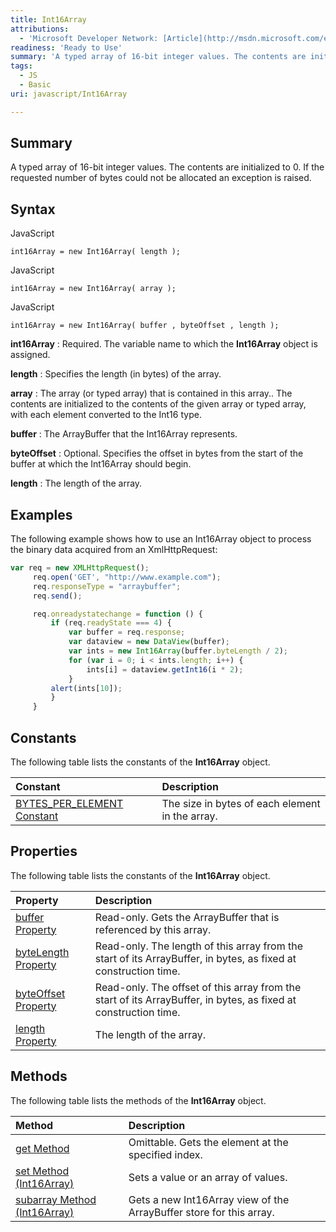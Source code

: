 ```yaml
---
title: Int16Array
attributions:
  - 'Microsoft Developer Network: [Article](http://msdn.microsoft.com/en-us/library/ie/br212480(v=vs.94).aspx)'
readiness: 'Ready to Use'
summary: 'A typed array of 16-bit integer values. The contents are initialized to 0. If the requested number of bytes could not be allocated an exception is raised.'
tags:
  - JS
  - Basic
uri: javascript/Int16Array

---
```

## <span>Summary</span>

A typed array of 16-bit integer values. The contents are initialized to 0. If the requested number of bytes could not be allocated an exception is raised.

## <span>Syntax</span>

<span class="language">JavaScript</span>

    int16Array = new Int16Array( length );

<span class="language">JavaScript</span>

    int16Array = new Int16Array( array );

<span class="language">JavaScript</span>

    int16Array = new Int16Array( buffer , byteOffset , length );

**int16Array**
:   Required. The variable name to which the **Int16Array** object is assigned.

**length**
:   Specifies the length (in bytes) of the array.

**array**
:   The array (or typed array) that is contained in this array.. The contents are initialized to the contents of the given array or typed array, with each element converted to the Int16 type.

**buffer**
:   The ArrayBuffer that the Int16Array represents.

**byteOffset**
:   Optional. Specifies the offset in bytes from the start of the buffer at which the Int16Array should begin.

**length**
:   The length of the array.

## <span>Examples</span>

The following example shows how to use an Int16Array object to process the binary data acquired from an XmlHttpRequest:

``` js
var req = new XMLHttpRequest();
     req.open('GET', "http://www.example.com");
     req.responseType = "arraybuffer";
     req.send();

     req.onreadystatechange = function () {
         if (req.readyState === 4) {
             var buffer = req.response;
             var dataview = new DataView(buffer);
             var ints = new Int16Array(buffer.byteLength / 2);
             for (var i = 0; i < ints.length; i++) {
                 ints[i] = dataview.getInt16(i * 2);
             }
         alert(ints[10]);
         }
     }
```

## <span>Constants</span>

The following table lists the constants of the **Int16Array** object.

|Constant|Description|
|:-------|:----------|
|[BYTES\_PER\_ELEMENT Constant](/javascript/Int16Array/BYTES_PER_ELEMENT)|The size in bytes of each element in the array.|

## <span>Properties</span>

The following table lists the constants of the **Int16Array** object.

|Property|Description|
|:-------|:----------|
|[buffer Property](/javascript/Int16Array/buffer)|Read-only. Gets the ArrayBuffer that is referenced by this array.|
|[byteLength Property](/javascript/Int16Array/byteOffset)|Read-only. The length of this array from the start of its ArrayBuffer, in bytes, as fixed at construction time.|
|[byteOffset Property](/javascript/Int8Array/byteOffset)|Read-only. The offset of this array from the start of its ArrayBuffer, in bytes, as fixed at construction time.|
|[length Property](/javascript/Float32Array/length)|The length of the array.|

## <span>Methods</span>

The following table lists the methods of the **Int16Array** object.

|Method|Description|
|:-----|:----------|
|[get Method](/javascript/Int16Array/get)|Omittable. Gets the element at the specified index.|
|[set Method (Int16Array)](/javascript/Int16Array/set)|Sets a value or an array of values.|
|[subarray Method (Int16Array)](/javascript/Int16Array/subarray)|Gets a new Int16Array view of the ArrayBuffer store for this array.|

